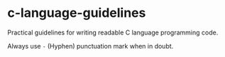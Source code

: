 # c-language-guidelines
Practical guidelines for writing readable C language programming code.

Always use `-` (Hyphen) punctuation mark when in doubt.
